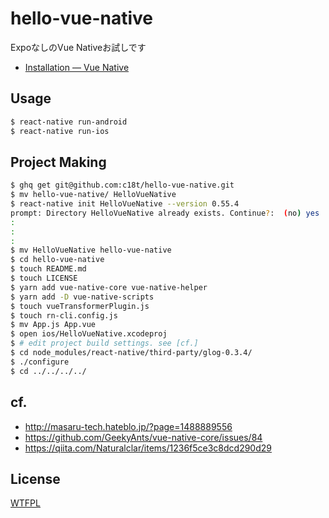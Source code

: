 # hello-vue-native
ExpoなしのVue Nativeお試しです

- [Installation — Vue Native](https://vue-native.io/docs/installation.html#Setup-with-React-Native)

## Usage
```sh
$ react-native run-android
$ react-native run-ios
```

## Project Making
```sh
$ ghq get git@github.com:c18t/hello-vue-native.git
$ mv hello-vue-native/ HelloVueNative
$ react-native init HelloVueNative --version 0.55.4
prompt: Directory HelloVueNative already exists. Continue?:  (no) yes
:
:
:
$ mv HelloVueNative hello-vue-native
$ cd hello-vue-native
$ touch README.md
$ touch LICENSE
$ yarn add vue-native-core vue-native-helper
$ yarn add -D vue-native-scripts
$ touch vueTransformerPlugin.js
$ touch rn-cli.config.js
$ mv App.js App.vue
$ open ios/HelloVueNative.xcodeproj
$ # edit project build settings. see [cf.]
$ cd node_modules/react-native/third-party/glog-0.3.4/
$ ./configure
$ cd ../../../../
```

## cf.
- http://masaru-tech.hateblo.jp/?page=1488889556
- https://github.com/GeekyAnts/vue-native-core/issues/84
- https://qiita.com/Naturalclar/items/1236f5ce3c8dcd290d29

## License
[WTFPL](./LICENSE)
